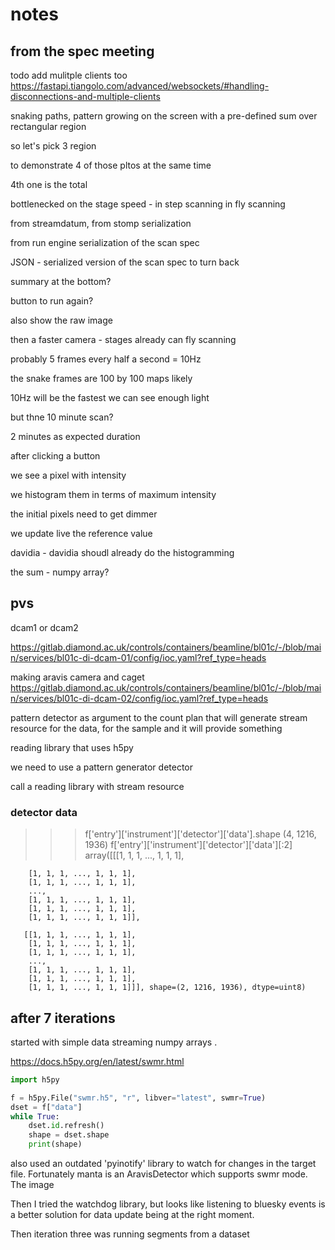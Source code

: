 # notes

## from the spec meeting

todo add mulitple clients too
<https://fastapi.tiangolo.com/advanced/websockets/#handling-disconnections-and-multiple-clients>

snaking paths, pattern growing on the screen
with a pre-defined sum over rectangular region

so let's pick 3 region

to demonstrate 4 of those pltos at the same time

4th one is the total

bottlenecked on the stage speed - in step scanning
in fly scanning

from streamdatum, from stomp serialization

from run engine serialization of the scan spec

JSON - serialized version of the scan spec
to turn back

summary at the bottom?

button to run again?

also show the raw image

then a faster camera - stages already can fly scanning

probably 5 frames every half a second = 10Hz

the snake frames are 100 by 100 maps likely

10Hz will be the fastest we can see enough light

but thne 10 minute scan?

2 minutes as expected duration

after clicking a button

we see a pixel with intensity

we histogram them in terms of maximum intensity

the initial pixels need to get dimmer

we update live the reference value

davidia - davidia shoudl already do the histogramming

the sum - numpy array?

## pvs

dcam1 or dcam2

<https://gitlab.diamond.ac.uk/controls/containers/beamline/bl01c/-/blob/main/services/bl01c-di-dcam-01/config/ioc.yaml?ref_type=heads>

making aravis camera
and caget
<https://gitlab.diamond.ac.uk/controls/containers/beamline/bl01c/-/blob/main/services/bl01c-di-dcam-02/config/ioc.yaml?ref_type=heads>

pattern detector as argument to the count plan
that will generate stream resource for the data, for the sample
and it will provide something

reading library that uses h5py

we need to use a pattern generator detector

call a reading library with stream resource

### detector data

> > > f['entry']['instrument']['detector']['data'].shape
> > > (4, 1216, 1936)
> > > f['entry']['instrument']['detector']['data'][:2]
> > > array([[[1, 1, 1, ..., 1, 1, 1],

        [1, 1, 1, ..., 1, 1, 1],
        [1, 1, 1, ..., 1, 1, 1],
        ...,
        [1, 1, 1, ..., 1, 1, 1],
        [1, 1, 1, ..., 1, 1, 1],
        [1, 1, 1, ..., 1, 1, 1]],

       [[1, 1, 1, ..., 1, 1, 1],
        [1, 1, 1, ..., 1, 1, 1],
        [1, 1, 1, ..., 1, 1, 1],
        ...,
        [1, 1, 1, ..., 1, 1, 1],
        [1, 1, 1, ..., 1, 1, 1],
        [1, 1, 1, ..., 1, 1, 1]]], shape=(2, 1216, 1936), dtype=uint8)

> > >


## after 7 iterations

started with simple data streaming numpy arrays .

https://docs.h5py.org/en/latest/swmr.html

```python
import h5py

f = h5py.File("swmr.h5", "r", libver="latest", swmr=True)
dset = f["data"]
while True:
    dset.id.refresh()
    shape = dset.shape
    print(shape)
```


also used an outdated 'pyinotify' library to watch for changes in the target file.
Fortunately manta is an AravisDetector which supports swmr mode.
The image 

Then I tried the watchdog library, but looks like listening to bluesky events is a better solution for data update being at the right moment.

Then iteration three was running segments from a dataset


